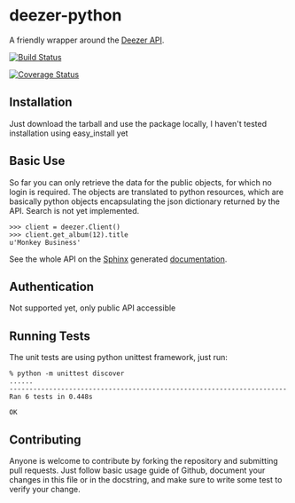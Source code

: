 deezer-python
=============

A friendly wrapper around the [Deezer API](http://developers.deezer.com/api).

[![Build Status](https://travis-ci.org/browniebroke/deezer-python.png?branch=master)](https://travis-ci.org/browniebroke/deezer-python)

[![Coverage Status](https://coveralls.io/repos/browniebroke/deezer-python/badge.png)](https://coveralls.io/r/browniebroke/deezer-python)

Installation
------------

Just download the tarball and use the package locally, I haven't tested installation using easy_install yet

Basic Use
---------

So far you can only retrieve the data for the public objects, for which no login is required. The objects are translated to python resources, which are basically python objects encapsulating the json dictionary returned by the API. Search is not yet implemented.

    >>> client = deezer.Client()
    >>> client.get_album(12).title
    u'Monkey Business'
    
See the whole API on the [Sphinx](http://sphinx-doc.org/) generated [documentation](http://deezer-python.readthedocs.org/).

Authentication
--------------

Not supported yet, only public API accessible

Running Tests
-------------

The unit tests are using python unittest framework, just run:

    % python -m unittest discover
    ......
    ----------------------------------------------------------------------
    Ran 6 tests in 0.448s

    OK

Contributing
------------

Anyone is welcome to contribute by forking the repository and submitting pull requests. Just follow basic usage guide of Github, document your changes in this file or in the docstring, and make sure to write some test to verify your change.
